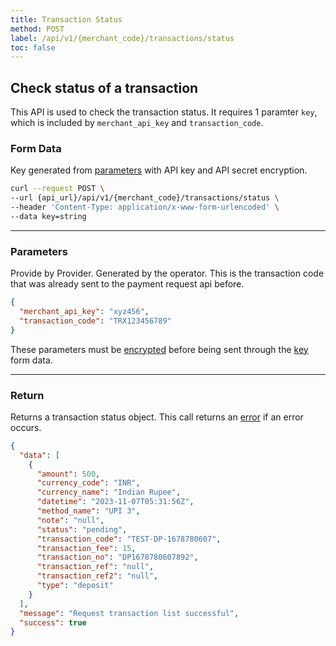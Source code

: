 ```yaml
---
title: Transaction Status
method: POST
label: /api/v1/{merchant_code}/transactions/status
toc: false
---
```


<x-row>
<x-col class="lg:max-w-md">

## Check status of a transaction

This API is used to check the transaction status. It requires 1 paramter `key`, which is included by
`merchant_api_key` and `transaction_code`.

### Form Data

<x-properties>
  <x-property name="key" type="string" required>
  
  Key generated from [parameters](#parameters) with API key and API secret encryption.
  </x-property>
</x-properties>

</x-col>
<x-col sticky>

```bash title="cURL"
curl --request POST \
--url {api_url}/api/v1/{merchant_code}/transactions/status \
--header 'Content-Type: application/x-www-form-urlencoded' \
--data key=string
```

</x-col>
</x-row>

---

<x-row>
<x-col class="lg:max-w-md">

### Parameters

<x-properties>
    <x-property name="merchant_api_key" type="string" required>
        Provide by Provider.
    </x-property>
    <x-property name="transaction_code" type="number" required>
        Generated by the operator. This is the transaction code that was already sent to the payment request api before.
    </x-property>
</x-properties>

</x-col>
<x-col sticky>

```json title="Parameters object"
{
  "merchant_api_key": "xyz456",
  "transaction_code": "TRX123456789"
}
```
These parameters must be [encrypted](/api/authentication) before being sent through the [key](#query-parameters) form data.

</x-col>
</x-row>

---

<x-row>
<x-col class="lg:max-w-md">

### Return

Returns a transaction status object. This call returns an [error](/api/errors) if an error occurs.

</x-col>
<x-col sticky>

```json title="Response"
{
  "data": [
    {
      "amount": 500,
      "currency_code": "INR",
      "currency_name": "Indian Rupee",
      "datetime": "2023-11-07T05:31:56Z",
      "method_name": "UPI 3",
      "note": "null",
      "status": "pending",
      "transaction_code": "TEST-DP-1678780607",
      "transaction_fee": 15,
      "transaction_no": "DP1678780607892",
      "transaction_ref": "null",
      "transaction_ref2": "null",
      "type": "deposit"
    }
  ],
  "message": "Request transaction list successful",
  "success": true
}
```

</x-col>
</x-row>